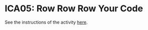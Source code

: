 # ICA05: Row Row Row Your Code
See the instructions of the activity [here](https://docs.google.com/document/d/1FzhoJvdtpPLQS7O-fquM7FiYTsVGgIVvPmSh84dQQCc/preview).
